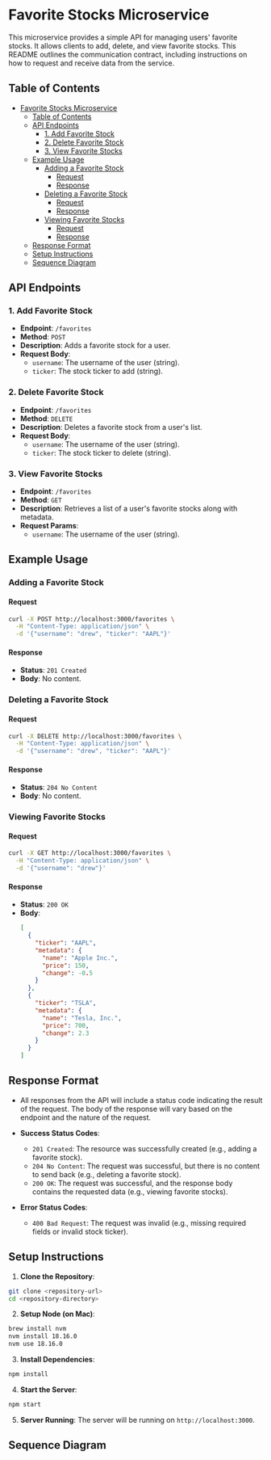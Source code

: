 # Favorite Stocks Microservice

This microservice provides a simple API for managing users' favorite stocks. It allows clients to add, delete, and view favorite stocks. This README outlines the communication contract, including instructions on how to request and receive data from the service.

## Table of Contents

- [Favorite Stocks Microservice](#favorite-stocks-microservice)
  - [Table of Contents](#table-of-contents)
  - [API Endpoints](#api-endpoints)
    - [1. Add Favorite Stock](#1-add-favorite-stock)
    - [2. Delete Favorite Stock](#2-delete-favorite-stock)
    - [3. View Favorite Stocks](#3-view-favorite-stocks)
  - [Example Usage](#example-usage)
    - [Adding a Favorite Stock](#adding-a-favorite-stock)
      - [Request](#request)
      - [Response](#response)
    - [Deleting a Favorite Stock](#deleting-a-favorite-stock)
      - [Request](#request-1)
      - [Response](#response-1)
    - [Viewing Favorite Stocks](#viewing-favorite-stocks)
      - [Request](#request-2)
      - [Response](#response-2)
  - [Response Format](#response-format)
  - [Setup Instructions](#setup-instructions)
  - [Sequence Diagram](#sequence-diagram)

## API Endpoints

### 1. Add Favorite Stock

- **Endpoint**: `/favorites`
- **Method**: `POST`
- **Description**: Adds a favorite stock for a user.
- **Request Body**:
  - `username`: The username of the user (string).
  - `ticker`: The stock ticker to add (string).

### 2. Delete Favorite Stock

- **Endpoint**: `/favorites`
- **Method**: `DELETE`
- **Description**: Deletes a favorite stock from a user's list.
- **Request Body**:
  - `username`: The username of the user (string).
  - `ticker`: The stock ticker to delete (string).

### 3. View Favorite Stocks

- **Endpoint**: `/favorites`
- **Method**: `GET`
- **Description**: Retrieves a list of a user's favorite stocks along with metadata.
- **Request Params**:
  - `username`: The username of the user (string).

## Example Usage

### Adding a Favorite Stock

#### Request

```bash
curl -X POST http://localhost:3000/favorites \
  -H "Content-Type: application/json" \
  -d '{"username": "drew", "ticker": "AAPL"}'
```

#### Response

- **Status**: `201 Created`
- **Body**: No content.

### Deleting a Favorite Stock

#### Request

```bash
curl -X DELETE http://localhost:3000/favorites \
  -H "Content-Type: application/json" \
  -d '{"username": "drew", "ticker": "AAPL"}'
```

#### Response

- **Status**: `204 No Content`
- **Body**: No content.

### Viewing Favorite Stocks

#### Request

```bash
curl -X GET http://localhost:3000/favorites \
  -H "Content-Type: application/json" \
  -d '{"username": "drew"}'
```

#### Response

- **Status**: `200 OK`
- **Body**:
  ```json
  [
    {
      "ticker": "AAPL",
      "metadata": {
        "name": "Apple Inc.",
        "price": 150,
        "change": -0.5
      }
    },
    {
      "ticker": "TSLA",
      "metadata": {
        "name": "Tesla, Inc.",
        "price": 700,
        "change": 2.3
      }
    }
  ]
  ```

## Response Format

- All responses from the API will include a status code indicating the result of the request. The body of the response will vary based on the endpoint and the nature of the request.

- **Success Status Codes**:

  - `201 Created`: The resource was successfully created (e.g., adding a favorite stock).
  - `204 No Content`: The request was successful, but there is no content to send back (e.g., deleting a favorite stock).
  - `200 OK`: The request was successful, and the response body contains the requested data (e.g., viewing favorite stocks).

- **Error Status Codes**:
  - `400 Bad Request`: The request was invalid (e.g., missing required fields or invalid stock ticker).

## Setup Instructions

1. **Clone the Repository**:

```bash
git clone <repository-url>
cd <repository-directory>
```

2. **Setup Node (on Mac)**:

```bash
brew install nvm
nvm install 18.16.0
nvm use 18.16.0
```

3. **Install Dependencies**:

```bash
npm install
```

4. **Start the Server**:

```bash
npm start
```

5. **Server Running**:
   The server will be running on `http://localhost:3000`.

## Sequence Diagram
